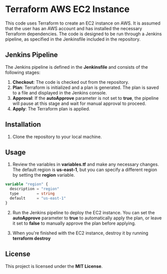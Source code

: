 # Terraform AWS EC2 Instance

This code uses Terraform to create an EC2 instance on AWS. It is assumed that the user has an AWS account and has installed the necessary Terraform dependencies. The code is designed to be run through a Jenkins pipeline, as specified in the Jenkinsfile included in the repository.

## **Jenkins Pipeline**

The Jenkins pipeline is defined in the **Jenkinsfile** and consists of the following stages:

1. **Checkout**: The code is checked out from the repository.
2. **Plan**: Terraform is initialized and a plan is generated. The plan is saved to a file and displayed in the Jenkins console.
3. **Approval**: If the **autoApprove** parameter is not set to **true**, the pipeline will pause at this stage and wait for manual approval to proceed.
4. **Apply**: The Terraform plan is applied.

## **Installation**

1. Clone the repository to your local machine.

## **Usage**

1. Review the variables in **variables.tf** and make any necessary changes. The default region is **us-east-1**, but you can specify a different region by setting the **region** variable.

```Terraform
variable "region" {
  description = "region"
  type        = string
  default     = "us-east-1"
}
```

2. Run the Jenkins pipeline to deploy the EC2 instance. You can set the **autoApprove** parameter to **true** to automatically apply the plan, or leave it set to **false** to manually approve the plan before applying.

3. When you're finished with the EC2 instance, destroy it by running **terraform destroy**

## **License**

This project is licensed under the **MIT License**.
